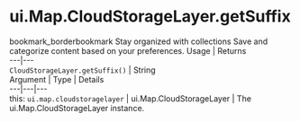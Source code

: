  
#  ui.Map.CloudStorageLayer.getSuffix
bookmark_borderbookmark Stay organized with collections  Save and categorize content based on your preferences. 
Usage | Returns  
---|---  
`CloudStorageLayer.getSuffix()` | String  
Argument | Type | Details  
---|---|---  
this: `ui.map.cloudstoragelayer` | ui.Map.CloudStorageLayer | The ui.Map.CloudStorageLayer instance.  
